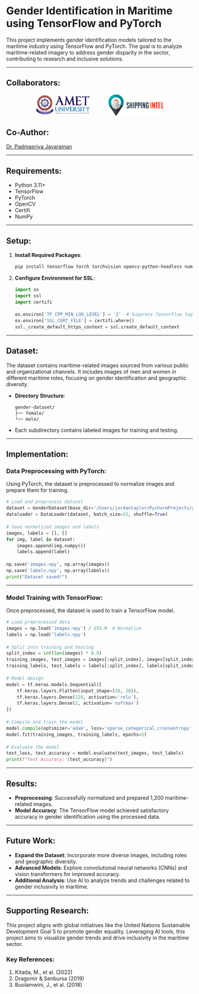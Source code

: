 # Gender Identification in Maritime using TensorFlow and PyTorch

This project implements gender identification models tailored to the maritime industry using TensorFlow and PyTorch. The goal is to analyze maritime-related imagery to address gender disparity in the sector, contributing to research and inclusive solutions.

---

## Collaborators:

<p align="center">
  <img src="static/amet-logo.png" alt="AMET Logo" width="30%">
&nbsp;  &nbsp;&nbsp;&nbsp;&nbsp;&nbsp;&nbsp;&nbsp;&nbsp;
<img src="static/si_logo.png" alt="SI Logo" width="30%">
</p>

## Co-Author:

[Dr. Padmapriya Jayaraman](https://github.com/padmapriyajayaraman)

---

## Requirements:

- Python 3.11+
- TensorFlow
- PyTorch
- OpenCV
- Certifi
- NumPy

---

## Setup:

1. **Install Required Packages**:
   ```bash
   pip install tensorflow torch torchvision opencv-python-headless numpy certifi
   ```

2. **Configure Environment for SSL**:
   ```python
   import os
   import ssl
   import certifi

   os.environ['TF_CPP_MIN_LOG_LEVEL'] = '2'  # Suppress TensorFlow logs
   os.environ['SSL_CERT_FILE'] = certifi.where()
   ssl._create_default_https_context = ssl.create_default_context
   ```

---

## Dataset:

The dataset contains maritime-related images sourced from various public and organizational channels. It includes images of men and women in different maritime roles, focusing on gender identification and geographic diversity.

- **Directory Structure**:
  ```
  gender-dataset/
  ├── female/
  └── male/
  ```
- Each subdirectory contains labeled images for training and testing.

---

## Implementation:

### **Data Preprocessing with PyTorch**:
Using PyTorch, the dataset is preprocessed to normalize images and prepare them for training.

```python
# Load and preprocess dataset
dataset = GenderDataset(base_dir='/Users/jordantaylor/PycharmProjects/gender-modeling/gender-dataset', transform=transform)
dataloader = DataLoader(dataset, batch_size=32, shuffle=True)

# Save normalized images and labels
images, labels = [], []
for img, label in dataset:
    images.append(img.numpy())
    labels.append(label)

np.save('images.npy', np.array(images))
np.save('labels.npy', np.array(labels))
print("Dataset saved!")
```

---

### **Model Training with TensorFlow**:
Once preprocessed, the dataset is used to train a TensorFlow model.

```python
# Load preprocessed data
images = np.load('images.npy') / 255.0  # Normalize
labels = np.load('labels.npy')

# Split into training and testing
split_index = int(len(images) * 0.8)
training_images, test_images = images[:split_index], images[split_index:]
training_labels, test_labels = labels[:split_index], labels[split_index:]

# Model design
model = tf.keras.models.Sequential([
    tf.keras.layers.Flatten(input_shape=(28, 28)),
    tf.keras.layers.Dense(128, activation='relu'),
    tf.keras.layers.Dense(2, activation='softmax')
])

# Compile and train the model
model.compile(optimizer='adam', loss='sparse_categorical_crossentropy', metrics=['accuracy'])
model.fit(training_images, training_labels, epochs=5)

# Evaluate the model
test_loss, test_accuracy = model.evaluate(test_images, test_labels)
print(f"Test Accuracy: {test_accuracy}")
```

---

## Results:

- **Preprocessing**: Successfully normalized and prepared 1,200 maritime-related images.
- **Model Accuracy**: The TensorFlow model achieved satisfactory accuracy in gender identification using the processed data.

---

## Future Work:

- **Expand the Dataset**: Incorporate more diverse images, including roles and geographic diversity.
- **Advanced Models**: Explore convolutional neural networks (CNNs) and vision transformers for improved accuracy.
- **Additional Analysis**: Use AI to analyze trends and challenges related to gender inclusivity in maritime.

---

## Supporting Research:

This project aligns with global initiatives like the United Nations Sustainable Development Goal 5 to promote gender equality. Leveraging AI tools, this project aims to visualize gender trends and drive inclusivity in the maritime sector.

### Key References:
1. Kitada, M., et al. (2022)
2. Dragomir & Senbursa (2019)
3. Buolamwini, J., et al. (2018)